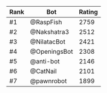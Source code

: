 Rank|Bot|Rating
---|---|---
#1|@RaspFish|2759
#2|@Nakshatra3|2512
#3|@NilatacBot|2421
#4|@OpeningsBot|2308
#5|@anti-bot|2146
#6|@CatNail|2101
#7|@pawnrobot|1899
